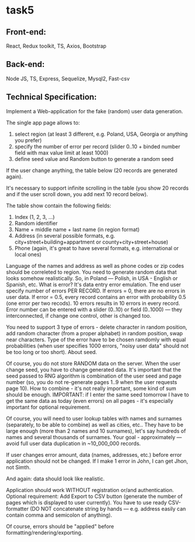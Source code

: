 # task5

## Front-end:

React, Redux toolkit, TS, Axios, Bootstrap

## Back-end:

Node JS, TS, Express, Sequelize, Mysql2, Fast-csv

## Technical Specification:

Implement a Web-application for the fake (random) user data generation.

The single app page allows to:

1. select region (at least 3 different, e.g. Poland, USA, Georgia or anything you prefer)
2. specify the number of error per record (slider 0..10 + binded number field with max value limit at least 1000)
3. define seed value and Random button to generate a random seed

If the user change anything, the table below (20 records are generated again).

It's necessary to support infinite scrolling in the table (you show 20 records and if the user scroll down, you add next 10 record below).

The table show contain the following fields:

1. Index (1, 2, 3, ...)
2. Random identifier
3. Name + middle name + last name (in region format)
4. Address (in several possible formats, e.g. city+street+building+appartment or county+city+street+house)
5. Phone (again, it's great to have several formats, e.g. international or local ones)

Language of the names and address as well as phone codes or zip codes should be correleted to region. You need to generate random data that looks somehow realistically. So, in Poland — Polish, in USA - English or Spanish, etc.
What is error? It's data entry error emulation. The end user specify number of errors PER RECORD. If errors = 0, there are no errors in user data. If error = 0.5, every record contains an error with probability 0.5 (one error per two recods). 10 errors results in 10 errors in every record. Error number can be entered with a slider (0..10) or field (0..1000) — they interconnected, if change one control, other is changed too.

You need to support 3 type of errors - delete character in random position, add random character (from a proper alphabet) in random position, swap near characters. Type of the error have to be chosen ramdomly with equal probabilities (when user specifies 1000 errors, "noisy user data" should not be too long or too short).
About seed.

Of course, you do not store RANDOM data on the server. When the user change seed, you have to change generated data. It's important that the seed passed to RNG algorithm is combination of the user seed and page number (so, you do not re-generate pages 1..9 when the user requests page 10). How to combine - it's not really important, some kind of sum should be enough. IMPORTANT: if I enter the same seed tomorrow I have to get the same data as today (even errors) on all pages - it's especially important for optional requirement.

Of course, you will need to user lookup tables with names and surnames (separately, to be able to combine) as well as cities, etc.. They have to be large enough (more than 2 names and 10 surnames), let's say hundreds of names and several thousands of surnames. Your goal - approximately — avoid full user data duplication in ~10_000_000 records.

If user changes error amount, data (names, addresses, etc.) before error application should not be changed. If I make 1 error in John, I can get Jhon, not Simth.

And again: data should look like realistic.

Application should work WITHOUT registration or/and authentication.
Optional requirement:
Add Export to CSV button (generate the number of pages which is displayed to user currently). You have to use ready CSV-formatter (DO NOT concatenate string by hands — e.g. address easily can contain comma and semicolon of anything).

Of course, errors should be "applied" before formatting/rendering/exporting.
